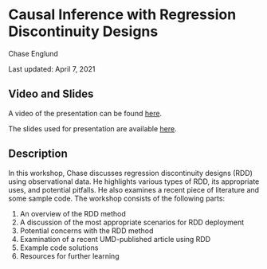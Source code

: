 # Causal Inference with Regression Discontinuity Designs

Chase Englund

Last updated: April 7, 2021

## Video and Slides

A video of the presentation can be found [here](https://www.dropbox.com/s/ockdnkm0d1hqdkl/RDD_Chase.mp4?dl=0).

The slides used for presentation are available [here](https://www.dropbox.com/scl/fi/99ejq653wt5rtq5acghrt/Englung_RegressionDiscontinuityDesigns.pptx?dl=0&rlkey=uys5bflpi9qg0r1031n3sn8wl).

## Description

In this workshop, Chase discusses regression discontinuity designs (RDD) using observational data. He highlights various types of RDD, its appropriate uses, and potential pitfalls. He also examines a recent piece of literature and some sample code. The workshop consists of the following parts:

1) An overview of the RDD method
2) A discussion of the most appropriate scenarios for RDD deployment
3) Potential concerns with the RDD method
4) Examination of a recent UMD-published article using RDD
5) Example code solutions
6) Resources for further learning
